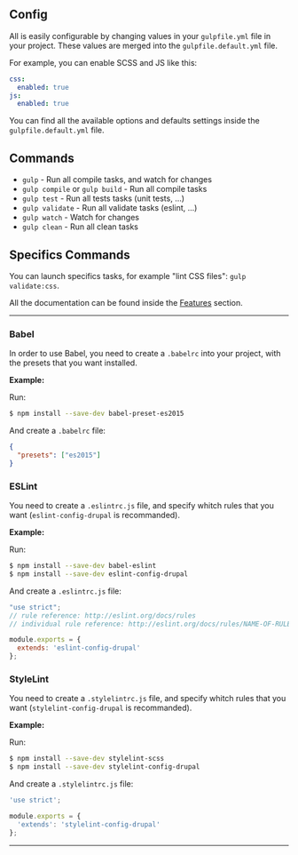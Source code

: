 ## Config

All is easily configurable by changing values in your `gulpfile.yml` file in your project. These values are merged into the `gulpfile.default.yml` file.

For example, you can enable SCSS and JS like this:
```yml
css:
  enabled: true
js:
  enabled: true
```

You can find all the available options and defaults settings inside the `gulpfile.default.yml` file.


## Commands

- `gulp` - Run all compile tasks, and watch for changes
- `gulp compile` or `gulp build` - Run all compile tasks
- `gulp test` - Run all tests tasks (unit tests, ...)
- `gulp validate` - Run all validate tasks (eslint, ...)
- `gulp watch` - Watch for changes
- `gulp clean` - Run all clean tasks

## Specifics Commands

You can launch specifics tasks, for example "lint CSS files": `gulp validate:css`.

All the documentation can be found inside the [Features](features/css.md) section.

---

### Babel

In order to use Babel, you need to create a `.babelrc` into your project, with the presets that you want installed.

**Example:**

Run:
```bash
$ npm install --save-dev babel-preset-es2015
```
And create a `.babelrc` file:
```json
{
  "presets": ["es2015"]
}
```

### ESLint

You need to create a `.eslintrc.js` file, and specify whitch rules that you want (`eslint-config-drupal` is recommanded).

**Example:**

Run:
```bash
$ npm install --save-dev babel-eslint
$ npm install --save-dev eslint-config-drupal
```
And create a `.eslintrc.js` file:
```javascript
"use strict";
// rule reference: http://eslint.org/docs/rules
// individual rule reference: http://eslint.org/docs/rules/NAME-OF-RULE

module.exports = {
  extends: 'eslint-config-drupal'
};
```

### StyleLint

You need to create a `.stylelintrc.js` file, and specify whitch rules that you want (`stylelint-config-drupal` is recommanded).

**Example:**

Run:
```bash
$ npm install --save-dev stylelint-scss
$ npm install --save-dev stylelint-config-drupal
```
And create a `.stylelintrc.js` file:
```javascript
'use strict';

module.exports = {
  'extends': 'stylelint-config-drupal'
};
```

---
